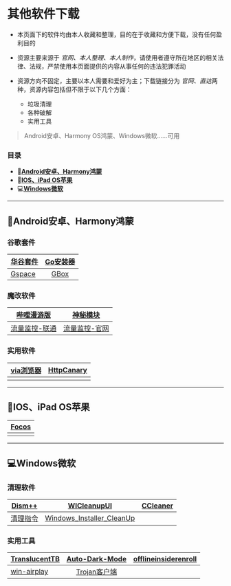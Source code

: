 # **其他软件下载**

- 本页面下的软件均由本人收藏和整理，目的在于收藏和方便下载，没有任何盈利目的

- 资源主要来源于 *官网、本人整理、本人制作*，请使用者遵守所在地区的相关法律、法规，严禁使用本页面提供的内容从事任何的违法犯罪活动

- 资源方向不固定，主要以本人需要和爱好为主；下载链接分为 *官网、直达*两种，资源内容包括但不限于以下几个方面：
  - 垃圾清理
  - 各种破解
  - 实用工具

> Android安卓、Harmony OS鸿蒙、Windows微软……可用

### **目录**

- 📱[**Android安卓、Harmony鸿蒙**](#android%E5%AE%89%E5%8D%93harmony%E9%B8%BF%E8%92%99)<br>
- 🍎[**IOS、iPad OS苹果**](#iosipad-os%E8%8B%B9%E6%9E%9C)<br>
- 💻[**Windows微软**](#windows%E5%BE%AE%E8%BD%AF)

---

## 📱**Android安卓、Harmony鸿蒙**

### 谷歌套件

|[华谷套件](https://musetransfer.com/s/cpmsr6stj)|[Go安装器](https://musetransfer.com/s/5x5izlvot)|
| ---------------- | :--------------------: |
|[Gspace](https://musetransfer.com/s/10ous37uu)|[GBox](http://gboxlab.com/)|

### 魔改软件

|[哔哩漫游版](https://musetransfer.com/s/cy0r6pxsm)|[神秘模块](https://github.com/wchenyi/wall/raw/gh-pages/%E8%B5%84%E6%BA%90/%E7%A5%9E%E7%A7%98_android_202304231027.zip)|
| ---------------- | :--------------------: |
|[流量监控-联通](https://github.com/wchenyi/wall/raw/main/%E8%B5%84%E6%BA%90/%E6%B5%81%E9%87%8F%E7%9B%91%E6%8E%A7(%E8%81%94%E9%80%9A).apk)|[流量监控-官网](https://github.com/JunXiaoRuo/unicom)|

### 实用软件

|[via浏览器](https://musetransfer.com/s/7okdyqmkk)|[HttpCanary](https://musetransfer.com/s/jwgt3tdlo)|
| ---------------- | :--------------------: |
|     |     |

---

## 🍎**IOS、iPad OS苹果**

|[Focos](https://apps.apple.com/cn/app/focos/id1274938524)|
| ---------------- |
|     |

---

## 💻**Windows微软**

### 清理软件

|[Dism++](https://github.com/Chuyu-Team/Dism-Multi-language/releases)|[WICleanupUI](https://musetransfer.com/s/569pnqfik)|[CCleaner](https://musetransfer.com/s/2d0ocj7q0)|
| ---------------- | :--------------------: | :-----------------: |
|[清理指令](https://musetransfer.com/s/kyz1sjsqj)|[Windows_Installer_CleanUp](https://musetransfer.com/s/0qgc3mml0)|      |

### 实用工具

|[TranslucentTB](https://github.com/TranslucentTB/TranslucentTB/releases)|[Auto-Dark-Mode](https://musetransfer.com/s/nitwmnrqi)|[offlineinsiderenroll](https://musetransfer.com/s/rpkjokn1q)|
| ---------------- | :--------------------: | :-----------------: |
|[win-airplay](https://musetransfer.com/s/3ropamxs1)|[Trojan客户端](https://itlanyan.com/trojan-clients-download/)|      |
